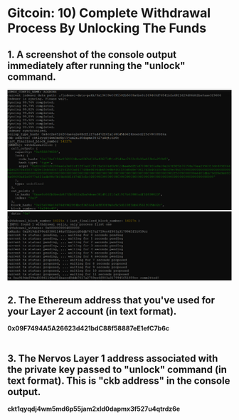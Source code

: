 # Gitcoin: 10) Complete Withdrawal Process By Unlocking The Funds


## 1. A screenshot of the console output immediately after running the "unlock" command.


![](1.png)
![](2.png)

## 2. The Ethereum address that you've used for your Layer 2 account (in text format).


   <b>0x09F7494A5A26623d421bdC88f58887eE1efC7b6c</b> <br><br>

## 3. The Nervos Layer 1 address associated with the private key passed to "unlock" command (in text format). This is "ckb address" in the console output.


  <b>ckt1qyqdj4wm5md6p55jam2xld0dapmx3f527u4qtrdz6e</b> <br><br>
